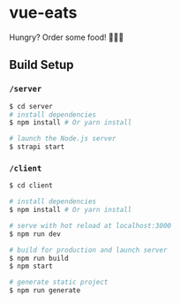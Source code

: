 # vue-eats
Hungry? Order some food! 🥡🌮🍕

## Build Setup

### `/server`
``` bash
$ cd server
# install dependencies
$ npm install # Or yarn install

# launch the Node.js server
$ strapi start
```

### `/client`
``` bash
$ cd client

# install dependencies
$ npm install # Or yarn install

# serve with hot reload at localhost:3000
$ npm run dev

# build for production and launch server
$ npm run build
$ npm start

# generate static project
$ npm run generate
```
